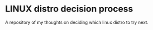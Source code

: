 # LINUX distro decision process

A repository of my thoughts on deciding which linux distro to try next.